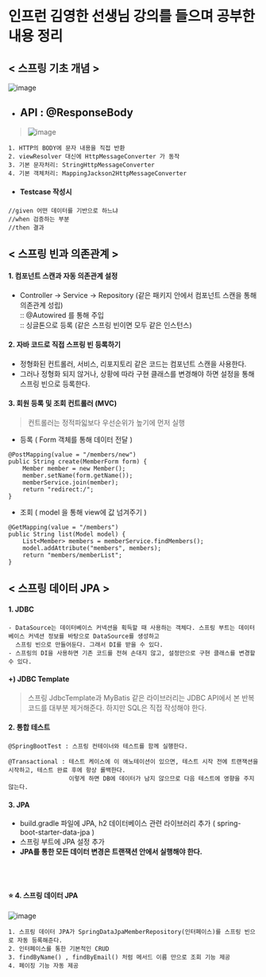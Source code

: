         
# 인프런 김영한 선생님 강의를 들으며 공부한 내용 정리 

## < 스프링 기초 개념 >        
![image](https://user-images.githubusercontent.com/60590737/155117646-75dd041b-94f0-4f9d-a92d-48de7fe8fd9b.png)
      
- ## API : @ResponseBody 
> ![image](https://user-images.githubusercontent.com/60590737/155117760-9d7ee4d5-5a8f-4602-92c8-e7126824f08e.png)

```
1. HTTP의 BODY에 문자 내용을 직접 반환
2. viewResolver 대신에 HttpMessageConverter 가 동작
3. 기본 문자처리: StringHttpMessageConverter
4. 기본 객체처리: MappingJackson2HttpMessageConverter
```

- #### Testcase 작성시
```
//given 어떤 데이터를 기반으로 하느냐
//when 검증하는 부분
//then 결과 
```

## < 스프링 빈과 의존관계 >        
#### 1. 컴포넌트 스캔과 자동 의존관계 설정        
- Controller -> Service -> Repository (같은 패키지 안에서 컴포넌트 스캔을 통해 의존관계 성립)      
:: @Autowired 를 통해 주입      
:: 싱글톤으로 등록 (같은 스프링 빈이면 모두 같은 인스턴스)

#### 2. 자바 코드로 직접 스프링 빈 등록하기    
- 정형화된 컨트롤러, 서비스, 리포지토리 같은 코드는 컴포넌트 스캔을 사용한다.     
- 그러나 정형화 되지 않거나, 상황에 따라 구현 클래스를 변경해야 하면 설정을 통해 스프링 빈으로 등록한다. 

#### 3. 회원 등록 및 조회 컨트롤러 (MVC)     
> 컨트롤러는 정적파읿보다 우선순위가 높기에 먼저 실행 

- 등록 ( Form 객체를 통해 데이터 전달 ) 
```
@PostMapping(value = "/members/new")
public String create(MemberForm form) {
    Member member = new Member();
    member.setName(form.getName());
    memberService.join(member);
    return "redirect:/";
}
```

- 조회 ( model 을 통해 view에 값 넘겨주기 ) 
```
@GetMapping(value = "/members")
public String list(Model model) {
    List<Member> members = memberService.findMembers();
    model.addAttribute("members", members);
    return "members/memberList";
}
```

## < 스프링 데이터 JPA > 

#### 1. JDBC
```
- DataSource는 데이터베이스 커넥션을 획득할 때 사용하는 객체다. 스프링 부트는 데이터베이스 커넥션 정보를 바탕으로 DataSource를 생성하고    
  스프링 빈으로 만들어둔다. 그래서 DI를 받을 수 있다.          
- 스프링의 DI을 사용하면 기존 코드를 전혀 손대지 않고, 설정만으로 구현 클래스를 변경할 수 있다.
```
#### +) JDBC Template 
> 스프링 JdbcTemplate과 MyBatis 같은 라이브러리는 JDBC API에서 본 반복 코드를 대부분 제거해준다. 하지만 SQL은 직접 작성해야 한다.

#### 2. 통합 테스트
```
@SpringBootTest : 스프링 컨테이너와 테스트를 함께 실행한다.     

@Transactional : 테스트 케이스에 이 애노테이션이 있으면, 테스트 시작 전에 트랜잭션을 시작하고, 테스트 완료 후에 항상 롤백한다.     
                 이렇게 하면 DB에 데이터가 남지 않으므로 다음 테스트에 영향을 주지 않는다.
```

#### 3. JPA
- build.gradle 파일에 JPA, h2 데이터베이스 관련 라이브러리 추가 ( spring-boot-starter-data-jpa )
- 스프링 부트에 JPA 설정 추가
- **JPA를 통한 모든 데이터 변경은 트랜잭션 안에서 실행해야 한다.**

<br/>
<br/>

#### ⭐️ 4. 스프링 데이터 JPA

![image](https://user-images.githubusercontent.com/60590737/155499192-74e05834-5293-431f-a586-2aaf74802686.png)

```
1. 스프링 데이터 JPA가 SpringDataJpaMemberRepository(인터페이스)를 스프링 빈으로 자동 등록해준다.
2. 인터페이스를 통한 기본적인 CRUD
3. findByName() , findByEmail() 처럼 메서드 이름 만으로 조회 기능 제공 
4. 페이징 기능 자동 제공
```
